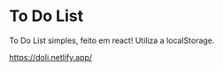 # To Do List

To Do List simples, feito em react!
Utiliza a localStorage.

https://doli.netlify.app/
